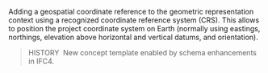 Adding a geospatial coordinate reference to the geometric representation context using a recognized coordinate reference system (CRS). This allows to position the project coordinate system on Earth (normally using eastings, northings, elevation above horizontal and vertical datums, and orientation).

> HISTORY&nbsp; New concept template enabled by schema enhancements in IFC4.

